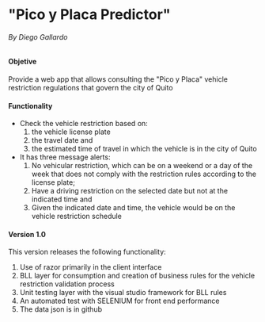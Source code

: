 # "Pico y Placa Predictor"
###### By Diego Gallardo
<h4>Objetive</h4>
<p>Provide a web app that allows consulting the "Pico y Placa" vehicle restriction regulations that govern the city of Quito</p>

<h4>Functionality</h4>
<p>
    <ul>
        <li>Check the vehicle restriction based on:
            <ol>
                <li>the vehicle license plate</li>
                <li>the travel date and</li>
                <li>the estimated time of travel in which the vehicle is in the city of Quito</li>
            </ol>
        </li>
        <li>It has three message alerts:
            <ol>
                <li>No vehicular restriction, which can be on a weekend or a day of the week that does not comply with the restriction rules according to the license plate; </li>
                <li>Have a driving restriction on the selected date but not at the indicated time and</li>
                <li>Given the indicated date and time, the vehicle would be on the vehicle restriction schedule</li>
            </ol>
        </li>
    </ul>
</p>

<h4>Version 1.0</h4>
<p>
    This version releases the following functionality:
    <ol>
        <li>Use of razor primarily in the client interface</li>
        <li>BLL layer for consumption and creation of business rules for the vehicle restriction validation process</li>
        <li>Unit testing layer with the visual studio framework for BLL rules</li>
        <li>An automated test with SELENIUM for front end performance</li>
        <li>The data json is in github</li>
    </ol>
</p>
